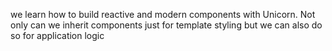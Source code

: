 


we learn how to build reactive and modern components with Unicorn. Not only can we inherit components just for template styling but we can also do so for application logic
